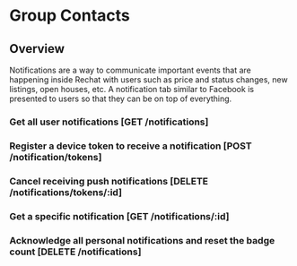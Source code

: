 # Group Contacts

## Overview
Notifications are a way to communicate important events that are happening inside Rechat with users such as
price and status changes, new listings, open houses, etc. A notification tab similar to Facebook is presented
to users so that they can be on top of everything.

### Get all user notifications [GET /notifications]
<!-- include(tests/notification/getUsersNotification.md) -->

### Register a device token to receive a notification [POST /notification/tokens]
<!-- include(tests/notification/pushNotification.md) -->

### Cancel receiving push notifications [DELETE /notifications/tokens/:id]
<!-- include(tests/notification/cancelPushNotification.md) -->

### Get a specific notification [GET /notifications/:id]
<!-- include(tests/notification/getNotification.md) -->

### Acknowledge all personal notifications and reset the badge count [DELETE /notifications]
<!-- include(tests/notification/acknowledgeNotification.md) -->
